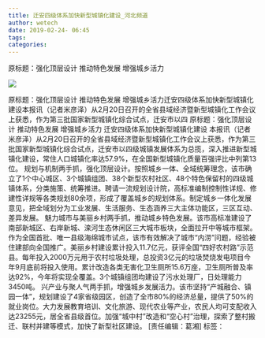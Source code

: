 ```yaml
---
title: 迁安四级体系加快新型城镇化建设_河北频道
author: wetech
date: 2019-02-24- 06:45
tags: 
categories: 
---
```

原标题：强化顶层设计 推动特色发展 增强城乡活力
<!-- more -->
                
<img align="center" border="0" src="http://p2.ifengimg.com/a/2016/0810/204c433878d5cf9size1_w16_h16.png" />
                
            
原标题：强化顶层设计 推动特色发展 增强城乡活力迁安四级体系加快新型城镇化建设本报讯（记者米彦泽）从2月20日召开的全省县域经济暨新型城镇化工作会议上获悉，作为第三批国家新型城镇化综合试点，迁安市以四
原标题：强化顶层设计 推动特色发展 增强城乡活力
迁安四级体系加快新型城镇化建设
本报讯（记者米彦泽）从2月20日召开的全省县域经济暨新型城镇化工作会议上获悉，作为第三批国家新型城镇化综合试点，迁安市以四级城镇发展体系为总揽，深入推进新型城镇化建设，常住人口城镇化率达57.9%，在全国新型城镇化质量百强评比中列第13位。
规划与机制两手抓，强化顶层设计。按照城乡一体、全域统筹理念，该市确立了1个中心城区、3个城镇组团、38个新型农村社区、48个特色保留村的四级城镇体系，分类施策、统筹推进。聘请一流规划设计院，高标准编制控制性详规、修建性详规等各类规划80余项，形成了覆盖城乡的规划体系。制定城乡一体化发展意见，把全域划分为工业发展、生活服务、生态涵养三大主体功能区，三区互动、差异发展。
魅力城市与美丽乡村两手抓，推动城乡特色发展。该市高标准建设了南部新城区、右岸新城、滦河生态休闲区三大城市板块，全面拉开中等城市框架。作为全国首批、唯一县级海绵城市试点，该市有效解决了城市“内涝”问题，经验被住建部向全国推广。美丽乡村建设累计投入11.7亿元，获评全国“四好农村路”示范县。每年投入2000万元用于农村垃圾处理，总投资3亿元的垃圾焚烧发电项目今年9月底前将投入使用。累计改造各类无害化卫生厕所15.6万座，卫生厕所普及率达92%，今年将实现全覆盖。3个城镇组团均建设了污水处理厂，日处理能力3450吨。
兴产业与聚人气两手抓，增强城乡发展活力。该市坚持“产城融合、镇园一体”，规划建设了4家省级园区，创造了全市80%的经济总量，提供了50%的就业岗位。大力发展教育培训、文化旅游、现代农业等产业，农民人均可支配收入达23255元，居全省县级首位。加强“城中村”改造和“空心村”治理，探索了整村搬迁、联村并建等模式，加快了新型社区建设。
[责任编辑：葛湘]
标签：
 
 
             
